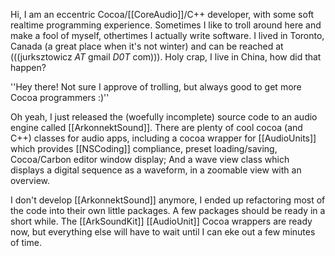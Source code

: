 

Hi, I am an eccentric Cocoa/[[CoreAudio]]/C++ developer, with some soft realtime programming experience. Sometimes I like to troll around here and make a fool of myself, othertimes I actually write software. I lived in Toronto, Canada (a great place when it's not winter) and can be reached at (((jurksztowicz _AT_ gmail _D0T_ com))). Holy crap, I live in China, how did that happen?

''Hey there! Not sure I approve of trolling, but always good to get more Cocoa programmers :)''

Oh yeah, I just released the (woefully incomplete) source code to an audio engine called [[ArkonnektSound]]. There are plenty of cool cocoa (and C++) classes for audio apps, including a cocoa wrapper for [[AudioUnits]] which provides [[NSCoding]] compliance, preset loading/saving, Cocoa/Carbon editor window display; And a wave view class which displays a digital sequence as a waveform, in a zoomable view with an overview.

I don't develop [[ArkonnektSound]] anymore, I ended up refactoring most of the code into their own little packages. A few packages should be ready in a short while. The [[ArkSoundKit]] [[AudioUnit]] Cocoa wrappers are ready now, but everything else will have to wait until I can eke out a few minutes of time.